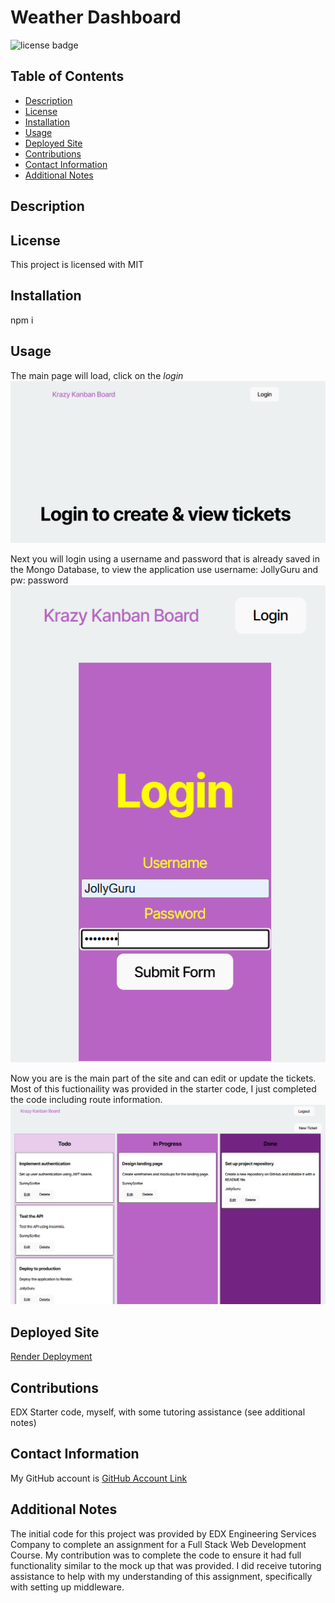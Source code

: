 # Weather Dashboard
  ![license badge](https://img.shields.io/badge/license-MIT-blue)
## Table of Contents
* [Description](#description)
* [License](#license)
* [Installation](#installation)
* [Usage](#usage)
* [Deployed Site](#deployed-site)
* [Contributions](#contributions)
* [Contact Information](#contact-information)
* [Additional Notes](#additional-notes)

## Description


## License
This project is licensed with MIT

## Installation 
npm i

## Usage
The main page will load, click on the _login_ 
![Main Page](/client/assets/images/MainPage.png)

Next you will login using a username and password that is already saved in the Mongo Database, to view the application use username: JollyGuru and pw: password
![Login Page](/client/assets/images/Login.png)

Now you are is the main part of the site and can edit or update the tickets. Most of this fuctionaility was provided in the starter code, I just completed the code including route information.
![Ticket Page](/client/assets/images/TicketPage.png)

## Deployed Site 
[Render Deployment](https://kanban-board-2q9a.onrender.com)

## Contributions
EDX Starter code, myself, with some tutoring assistance (see additional notes)

## Contact Information
My GitHub account is [GitHub Account Link](https://github.com/achensen)

## Additional Notes 
 The initial code for this project was provided by EDX Engineering Services Company to complete an assignment for a Full Stack Web Development Course. My contribution was to complete the code to ensure it had full functionality similar to the mock up that was provided. I did receive tutoring assistance to help with my understanding of this assignment, specifically with setting up middleware. 